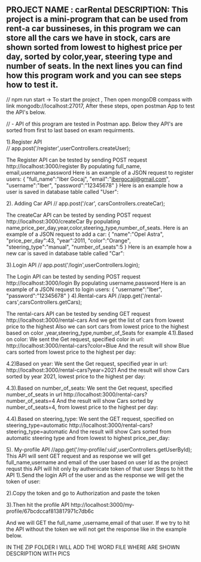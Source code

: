PROJECT NAME :  carRental
DESCRIPTION:  This project is a mini-program that can be used from rent-a car bussineses, in this program we can store all the cars we have in stock, cars are shown sorted from lowest to highest price per day, sorted by color,year, steering type and number of seats. In the next lines you can find how this program work and you can see steps how to test it.
-----------------------------------------------------------------------------------------------------------------------
// npm run start -> To start the project , 
Then open mongoDB compass with link mongodb://localhost:27017,
After these steps, open postman App to test the API's below.

// - API of this program are tested in Postman app.
Below they API's are sorted from first to last based on exam requirments.

1).Register API  
// app.post('/register',userControllers.createUser);

 
The Register API can be tested by sending POST request http://localhost:3000/register
By populating full_name, email,username,password
Here is an example of a JSON request to register users:
{
    "full_name":"Iber Gocaj",
    "email":"ibergocajj@gmail.com",
    "username":"Iber",
    "password":"12345678"
}
Here is an example how a user is saved in database table called "User":
 

2). Adding Car API
// app.post('/car', carsControllers.createCar);

 

The createCar API can be tested by sending POST request http://localhost:3000/createCar
By populating name,price_per_day,year,color,steering_type,number_of_seats.
Here is an example of a JSON request to add a car:
{
    "name":"Opel Astra",
    "price_per_day":43,
    "year":2011,
    "color":"Orange",
    "steering_type":"manual",
    "number_of_seats":5
}
Here is an example how a new car is saved in database table called "Car":
 
3).Login API
// app.post('/login',userControllers.login);
 

The Login API can be tested by sending POST request http://localhost:3000/login
By populating username,password
Here is an example of a JSON request to login users:
{
    "username":"Iber",
    "password":"12345678"
}
4).Rental-cars API 
//app.get('/rental-cars',carsControllers.getCars);

 
The rental-cars API can be tested by sending GET request http://localhost:3000/rental-cars
And we get the list of cars from lowest price to the highest 
Also we can sort cars from lowest price to the highest based on color ,year,steering_type,number_of_Seats for example
4.1).Based on color:
We sent the Get request, specified color in url:  http://localhost:3000/rental-cars?color=Blue
And the result will show Blue cars sorted from lowest price to the highest per day:
 

4.2)Based on year:
We sent the Get request, specified year in url: http://localhost:3000/rental-cars?year=2021
And the result will show Cars sorted by year 2021, lowest price to the highest per day:
 
4.3).Based on number_of_seats:
We sent the Get request, specified number_of_seats in url http://localhost:3000/rental-cars?number_of_seats=4
And the result will show Cars sorted by number_of_seats=4, from lowest price to the highest per day:
 

4.4).Based on steering_type:
We sent the GET request, specified on steering_type=automatic http://localhost:3000/rental-cars?steering_type=automatic
And the result will show Cars sorted from automatic steering type and from lowest to highest price_per_day:
 

5). My-profile API 
//app.get('/my-profile/:uid',userControllers.getUserById);
This API will sent GET request and as response we will get full_name,username and email of the user based on user Id as the project requst this API will hit only by authenicate token of that user
Steps to hit the API
1).Send the login API of the user and as the response we will get the token of user:
 
2).Copy the token and go to Authorization and paste the token
 
3).Then hit the profile API  http://localhost:3000/my-profile/67bcdccaf813817971c7db6c
 
And we will GET the full_name ,username,email of that user.
If we try to hit the API without the token we will not get the response like in the example below.


IN THE ZIP FOLDER I WILL ADD THE WORD FILE WHERE ARE SHOWN DESCRIPTION WITH PICS












